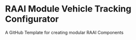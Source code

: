 # RAAI Module Vehicle Tracking Configurator

A GitHub Template for creating modular RAAI Components
